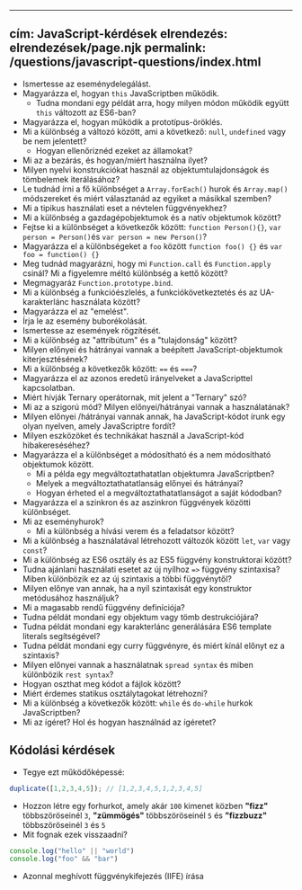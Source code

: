 ***

## cím: JavaScript-kérdések&#xA;elrendezés: elrendezések/page.njk&#xA;permalink: /questions/javascript-questions/index.html

*   Ismertesse az eseménydelegálást.
*   Magyarázza el, hogyan `this` JavaScriptben működik.
    *   Tudna mondani egy példát arra, hogy milyen módon működik együtt `this` változott az ES6-ban?
*   Magyarázza el, hogyan működik a prototípus-öröklés.
*   Mi a különbség a változó között, ami a következő: `null`, `undefined` vagy be nem jelentett?
    *   Hogyan ellenőriznéd ezeket az államokat?
*   Mi az a bezárás, és hogyan/miért használna ilyet?
*   Milyen nyelvi konstrukciókat használ az objektumtulajdonságok és tömbelemek iterálásához?
*   Le tudnád írni a fő különbséget a `Array.forEach()` hurok és `Array.map()` módszereket és miért választanád az egyiket a másikkal szemben?
*   Mi a tipikus használati eset a névtelen függvényekhez?
*   Mi a különbség a gazdagépobjektumok és a natív objektumok között?
*   Fejtse ki a különbséget a következők között: `function Person(){}`, `var person = Person()`és `var person = new Person()`?
*   Magyarázza el a különbségeket a `foo` között `function foo() {}` és `var foo = function() {}`
*   Meg tudnád magyarázni, hogy mi `Function.call` és `Function.apply` csinál? Mi a figyelemre méltó különbség a kettő között?
*   Megmagyaráz `Function.prototype.bind`.
*   Mi a különbség a funkcióészlelés, a funkciókövetkeztetés és az UA-karakterlánc használata között?
*   Magyarázza el az "emelést".
*   Írja le az esemény buborékolását.
*   Ismertesse az események rögzítését.
*   Mi a különbség az "attribútum" és a "tulajdonság" között?
*   Milyen előnyei és hátrányai vannak a beépített JavaScript-objektumok kiterjesztésének?
*   Mi a különbség a következők között: `==` és `===`?
*   Magyarázza el az azonos eredetű irányelveket a JavaScripttel kapcsolatban.
*   Miért hívják Ternary operátornak, mit jelent a "Ternary" szó?
*   Mi az a szigorú mód? Milyen előnyei/hátrányai vannak a használatának?
*   Milyen előnyei /hátrányai vannak annak, ha JavaScript-kódot írunk egy olyan nyelven, amely JavaScriptre fordít?
*   Milyen eszközöket és technikákat használ a JavaScript-kód hibakereséséhez?
*   Magyarázza el a különbséget a módosítható és a nem módosítható objektumok között.
    *   Mi a példa egy megváltoztathatatlan objektumra JavaScriptben?
    *   Melyek a megváltoztathatatlanság előnyei és hátrányai?
    *   Hogyan érheted el a megváltoztathatatlanságot a saját kódodban?
*   Magyarázza el a szinkron és az aszinkron függvények közötti különbséget.
*   Mi az eseményhurok?
    *   Mi a különbség a hívási verem és a feladatsor között?
*   Mi a különbség a használatával létrehozott változók között `let`, `var` vagy `const`?
*   Mi a különbség az ES6 osztály és az ES5 függvény konstruktorai között?
*   Tudna ajánlani használati esetet az új nyílhoz `=>` függvény szintaxisa? Miben különbözik ez az új szintaxis a többi függvénytől?
*   Milyen előnye van annak, ha a nyíl szintaxisát egy konstruktor metódusához használjuk?
*   Mi a magasabb rendű függvény definíciója?
*   Tudna példát mondani egy objektum vagy tömb destrukciójára?
*   Tudna példát mondani egy karakterlánc generálására ES6 template literals segítségével?
*   Tudna példát mondani egy curry függvényre, és miért kínál előnyt ez a szintaxis?
*   Milyen előnyei vannak a használatnak `spread syntax` és miben különbözik `rest syntax`?
*   Hogyan oszthat meg kódot a fájlok között?
*   Miért érdemes statikus osztálytagokat létrehozni?
*   Mi a különbség a következők között: `while` és `do-while` hurkok JavaScriptben?
*   Mi az ígéret? Hol és hogyan használnád az ígéretet?

## Kódolási kérdések

*   Tegye ezt működőképessé:

```javascript
duplicate([1,2,3,4,5]); // [1,2,3,4,5,1,2,3,4,5]
```

*   Hozzon létre egy forhurkot, amely akár `100` kimenet közben **"fizz"** többszöröseinél `3`, **"zümmögés"** többszöröseinél `5` és **"fizzbuzz"** többszöröseinél `3` és `5`
*   Mit fognak ezek visszaadni?

```javascript
console.log("hello" || "world")
console.log("foo" && "bar")
```

*   Azonnal meghívott függvénykifejezés (IIFE) írása
